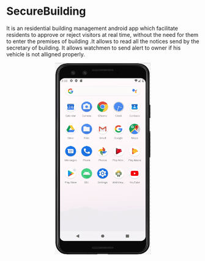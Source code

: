 # SecureBuilding
It is an residential building management android app which facilitate residents to approve or reject visitors at real time,
without the need for them to enter the premises of building .It allows to read all the notices send by the secretary of
building. It allows watchmen to send alert to owner if his vehicle is not alligned properly.

<p align="center">
  <img src="https://github.com/fastio19/SecureBuilding/blob/master/Preview.gif" width="250" height="500">
</p>

<!---
<table align="center">
  <tr>
    <th>Splash Screen</th>
     <th>Login Page</th>
     <th>Dashboard</th>
  </tr>
  <tr>
    <td><img src="Screenshots/Screenshot_2020-12-05-09-59-47-639_com.example.sdl.jpg" width=270 height=480></td>
    <td><img src="Screenshots/Screenshot_2020-12-05-09-59-53-657_com.example.sdl.jpg" width=270 height=480></td>
    <td><img src="Screenshots/Screenshot_2020-12-05-10-00-20-948_com.example.sdl.jpg" width=270 height=480></td>
  </tr>
  
  <tr>
    <th>Residents</th>
     <th>Notice Board</th>
     <th>Emergency Contacts</th>
  </tr>
  <tr>
    <td><img src="Screenshots/Screenshot_2020-12-05-10-00-29-212_com.example.sdl.jpg" width=270 height=480></td>
    <td><img src="Screenshots/Screenshot_2020-12-05-10-00-35-540_com.example.sdl.jpg" width=270 height=480></td>
    <td><img src="Screenshots/Screenshot_2020-12-05-10-00-46-905_com.example.sdl.jpg" width=270 height=480></td>
  </tr>
  <tr>
     <th>Watchmen Login</th>
     <th>Watchmen Dashboard</th>
  </tr>
  <tr>
    <td><img src="Screenshots/Screenshot_2020-12-05-10-01-25-108_com.example.sdl.jpg" width=270 height=480></td>
    <td><img src="Screenshots/Screenshot_2020-12-05-10-28-46-520_com.example.sdl.jpg" width=270 height=480></td>
  </tr>
   <tr>
    <th>Parking Problem</th>
  </tr>
  <tr>
    <td><img src="Screenshots/ParkingOTP.jpg" width=270 height=480></td>
    <td><img src="Screenshots/Screenshot_20201210-112518.png" width=270 height=480></td>
    <td><img src="Screenshots/WatchmanResidentsList.jpg" width=270 height=480></td>
  </tr>
  
  <tr>
    <td><img src="Screenshots/RequestOwner.jpg" width=270 height=480></td>
    <td><img src="Screenshots/ApproveReject.jpg" width=270 height=480></td>
    <td><img src="Screenshots/Status.jpg" width=270 height=480></td>
  </tr>
 </table>
--->
